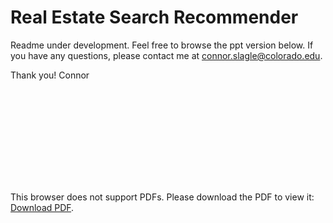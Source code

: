 # Real Estate Search Recommender


Readme under development. Feel free to browse the ppt version below. If you have any questions, please contact me at connor.slagle@colorado.edu.

Thank you!
Connor

<object data="images/Real\ Estate\ Search\ Recommender.pdf" type="application/pdf" width="700px" height="700px">
    <embed src="images/Real\ Estate\ Search\ Recommender.pdf">
        <p>This browser does not support PDFs. Please download the PDF to view it: <a href="images/Real\ Estate\ Search\ Recommender.pdf">Download PDF</a>.</p>
    </embed>
</object>

<!--<p align="center">
<img src="images/banner3.jpg" width='1000'/>
</p>

<!-- Connor Slagle

# Table of Contents

1. [Motivation](#Motivation)
2. [The Dataset](#The-Dataset)
3. [Webscraping](##Webscraping)
4. [Exploratory Data Analysis](#Exploratory-Data-Analysis)
5. [Image Processing](#Image-Processing)
5. [Naive Bayes Classifier](#Naive-Bayes-Classifier)
6. [Conclusion](#Conclusion)
7. [Next Steps](#Next-Steps)
8. [References](#References)

# Motivation

Have you ever looked into a room and thought - I could live in here? Have you ever envied your neighbor's home wood shop/bar/workout all-in-one combo room? I have. Having a space in your home to relax is important. It's why many of us spend a lot time looking though countless online photos of possible dwellings before pulling the trigger. Can't there be a better way?

I think there is! Let computer's do the work for us. 

According to [Realtor.com](https://www.realtor.com/advice/buy/how-many-homes-will-it-take/), the average time it takes to find your dream home is 10 weeks - with touring roughly 10 homes in that time. Most people have about [1-2 hours](https://www.quora.com/How-much-free-time-does-the-average-person-have-This-does-not-include-time-spent-at-work-or-on-house-work-like-cooking-dinner?share=1) of free time per day - when looking for a home this number can easily go to 0. During this process any time you can squeeze out for yourself is golden. 

With this in mind, I decided to build a search optimizer that can recommend **where** to look for your next home based on images of rooms you already like.

# The Dataset

The dataset was collected by webscraping [Realtor.com](https://www.realtor.com/). For a proof of concept, roughly 10,000 images were scraped on May 12th - 13th, 2020 from the seven municipalities around the Denver Metro Area with a [population > 100,000](https://en.wikipedia.org/wiki/Denver_metropolitan_area#Places_with_over_100,000_inhabitants). Of the 10,000 images, only ~5,600 of them were unique and included in the final dataset. A brief description of the data source is below:

Municipality | Pop. (2018, est.) | Listings Avail. (5/13/2020) | Listings Scraped | Images Scraped | Images/Listing
|---|---:|---:|---:|---:|---:|
Denver | 727,000 | 3,700 | 45 | 1,250 | 28
Aurora | 374,000 | 1,900 | 37 | 800 | 22
Lakewood | 156,000 | 510 | 30 | 770 | 26
Thornton | 139,000 | 700 | 34 | 600 | 18
Arvada | 120,000 | 500 | 34 | 840 | 25
Westminster | 113,000 | 320 | 26 | 620 | 24
Centennial | 110,000 | 340 | 28 | 700 | 25
**Total** | **1,740,000** | **8,000** | **234** | **5,570** | **24**

## Webscraping

Webscraping is a tricky beast. Mainly because websites are so good at detecting automated data collectors (bots). A common work flow for webscraping is to request the page HTML, process with HTML-parser (shout out Beautiful Soup), then store in a No-SQL database. This work flow works really well when scraping from a single web-page; however, it suffers at scale as synchronous requests are slow and easy to identify by websites. 

Therefore, I scraped the data with the [Scrapy](https://scrapy.org/) python library. The Scrapy work flow is shown below:

<p align="center">
<img src="images/scrapy.png" width='800'/>
</p>

Scrapy is build on an asynchronous [Twisted](https://twistedmatrix.com/trac/) engine that controls web-page requests, webscrapers (spiders), and data post-processing. Additionally, custom 'middleware' can be added for further functionality.

With scrapy in my tool belt, feeling confident, I tried to scrape Realtor.com - and was hit with a 403 - Unauthorized Request. I modified my code, tried again, and was redirected to their ['/robots.txt'](https://www.realtor.com/robots.txt) page. For those of you who are unaware of the 'robots.txt' rule of webscraping, as I was, here's a snippet from Realtor.com:

<p align="center">
<img src="images/robots.png" width='400'/>
</p>

This file describes which robots are allowed to scrape the website - I assure you I was not on the list. Luckily, a 'downloader middleware' called [Scrapy-Selenium](https://github.com/clemfromspace/scrapy-selenium) allowed for Selenium controlled requests - disguising my Scrapy requests as Firefox requests. 

# Exploratory Data Analysis 

After webscraping, the data was imported to Pandas. A random sample of 5 entries is shown below.

| Index | Listing ID | Address | City | State | Zip Code | Image Filename | Property Type | List Price | Num. Beds | Num. Baths | sq.ft. |
|---:|:---|:---|:---|:---|---:|---:|---:|:----|:---|:---|---:|
| 2484 | Denver_CO_1_23 | 1093-W-69th-Ave | Denver | CO | 80221 | m166232535xd-w1020_h770_q80.jpg | Listing for Sale | $374,900 | 3 | 2.5 | 1,440 |
| 270 | Westminster_CO_1_1 | 3591-Kassler-Pl | Westminster | CO | 80031 | m1745295948xd-w1020_h770_q80.jpg | House for Sale | $335,000 | 3 | 2.0 | 1,850 |
| 593 | Westminster_CO_1_2 | 7941-Stuart-St | Westminster | CO | 80030 | m2085618000xd-w1020_h770_q80.jpg | House for Sale | $385,000 | 4 | 1.5 | 1,781 | 
| 4985 | Denver_CO_3_9 | 5380-N-Argonne-St | Denver | CO | 80249 | m2762133823xd-w1020_h770_q80.jpg | House for Sale | $333,595 | 4 | 3.0 | 1,701 | 
| 3479 | Aurora_CO_1_32 | 6632-S-Muscadine-Ct | Aurora | CO | 80016 | w1113822923xd-w1020_h770_q80.jpg | House for Sale | $495,000 | 3 | 2.5 | 3,255 | 

To start off, I wanted to make sure my webscraper collected data in equal proportions.

<p align="center">
<img src="images/count_by_city.png" width='500'/>
</p>

Well. Not exactly the same. To get a better understanding of these 5,000 images, I figured it would be nice to look at a few per city.

<p align="center">
<img src="images/Denver_1x2.png" width='850'/>
</p>

<p align="center">
<img src="images/Arvada_1x2.png" width='850'/>
</p>

<p align="center">
<img src="images/Aurora_1x2.png" width='850'/>
</p>

<p align="center">
<img src="images/Lakewood_1x2.png" width='850'/>
</p>

<p align="center">
<img src="images/Centennial_1x2.png" width='850'/>
</p>

<p align="center">
<img src="images/Westminster_1x2.png" width='850'/>
</p>

<p align="center">
<img src="images/Thornton_1x2.png" width='850'/>
</p>

As seen in the Arvada subgroup - some of these images are of the house from the outside. Not shown above, there are also images of empty lots, chicken coops, and other unforeseen images.

# Image Processing

Unfortunately, the images from Realtor.com are 1000x700 color images. In order to train a machine learning model, I preprocessed them with a pipeline.

First, the images were cropped square.

<p align="center">
<img src="images/1x2_color.png" width='800'/>
</p>

Then the images were gray-scaled and reduced. I collected 32x32, 64x64, 128x128, and 256x256. Afterwards, I visually checked to see at which point the image was visually unrecognizable.

<p align="center">
<img src="images/1x4_gray.png" width='800'/>
</p>

At 32x32 it becomes difficult to where an object begins and ends; however, smaller images are easier to featurize.

# Naive Bayes Classifier

As an initial step, I wanted to see how a relatively simple model classified the images. I chose to use a Naive Bayes (NB) classifier as they have been shown to predict relatively well on raveled images, although neighboring pixels are hardly independent. 

Initially, I split the data into holdout and train/test groups with 20% of the data stored in the holdout set. An additional 20% of the data was held out for testing, with the remainder comprising the train set. 

Since I was not able to stratify my data set splits - I tried k-fold cross validation with the train/test data sets. Hopefully this would average out any uneven class proportions in the holdout set.

For NB classifiers, a 'wide' dataset (number of features >> number of targets) is preferred as you can get a better estimation of the posterior probabilities with more priors. With this being the case, I trained my model on gray scaled images, size 256x256. I was both pleasantly and negatively surprised when the results finished.

| split | 4 Folds | 10 Folds | 14 Folds | 18 Folds
|:---|---:|---:|---:|---:|
| train | 0.224 | 0.220 | 0.219 | 0.219 |
| test | 0.18 | 0.177 | 0.183 | 0.184

You're eyes aren't deceiving you - that's an accuracy of 0.184. However, I was surprised that the accuracy was not affected very much by the number of k-folds.

I chose a k-fold of 18 to train my final model on. **The accuracy on the holdout data was 0.178** - a couple points above random guessing; for 7 classes, the expected accuracy is 0.143.

Although the accuracy leaves much to be desired, I was excited to look at the confusion matrices to see which cities scored the highest.

<p align="center">
<img src="images/cm_test_new.png" width='450'/>
<img src="images/cm_holdout_new.png" width='450'/>
</p>

In the confusion matrices above, the values shown are normalized counts **by true value (rows sum to 1)**. If you focus your attention to the diagonal, you can see Lakewood was predicted with the most accurate in both test and holdout datasets. However, Westminster is not far behind.

To get a better understanding of how my model performed, I tested the performance with the [Matthews Correlation Coefficient (MCC)](https://en.wikipedia.org/wiki/Matthews_correlation_coefficient).

<p align="center">
<img src="images/mcc.svg" width='600'/>
</p>

The MCC ranges from [-1, 1], +1 being a perfect prediction, -1 a completely opposite prediction. Our value: **0.05**, slightly better than random guessing. 

As can be seen, maybe NB is not the best approach for this classification problem - although further sorting of the images (indoor/outdoor) might help, as well as directly addressing the lack of balance of classes.

# Conclusion

This concludes this part of the Homes Like This project. In this part we developed a scalable webscraper, with visions of implementing on AWS. Image and data pipelines were established to format the data in a meaningful way, although future work into image segregation is warranted. For an initial look at feasibility, we fit our data with a Naive Bayes Classifier. The model did not perform very well on aggregate; however, significant differences in 'types' of homes were seen in the confusion matrices. 

In part two, we will implement our scraper in the glorious AWS and broaden the cities which we webscrape data from. This might increase our classification accuracy. Another objective of part 2 will be exploring other featurization methods to process the images. The most exciting in my opinion, being a convolutional neural network autoencoder. This will train on the color image, reduce the dimentionality (encode) our images from 32x32x3 (=3,074!) features to ~128. The ultimate goal of the next part will be to deploy a better model in a Flask app, so users can upload images snapped from their phones. 

Thank you for reading, feel free to contact me about any questions/comments/greetings.

Connor -->


